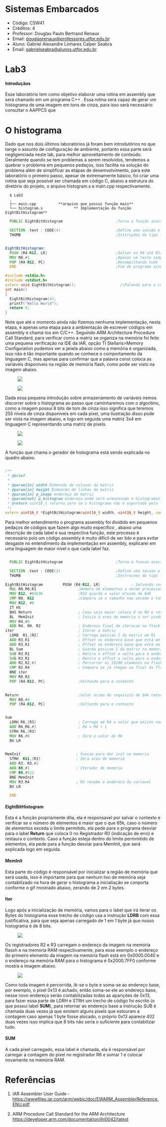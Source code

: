 # Sistemas Embarcados
- Código: CSW41
- Créditos: 4
- Professor: Douglas Paulo Bertrand Renaux
- Email: douglasrenaux@professores.utfpr.edu.br
- Aluno: Gabriel Alexandre Linhares Calper Seabra
- Email: gabrielseabra@alunos.utfpr.edu.br


# Lab3
#### Introduçãos
Esse laboratório tem como objetivo elaborar uma rotina em assembly que será chamado em um programa C++ . Essa rotina será capaz de gerar um histograma de uma imagem em tons de cinza, para isso será necessário consultar o AAPPCS que

# O histograma
Dado que nos dois últimos laboratórios já foram bem introdutórios no que tange o assunto de configuração de ambiente, portanto essa parte será negligenciada neste lab, para melhor aproveitamento de conteúdo. Geralmente quando se tem problemas a serem resolvidos, tendemos a quebrar o problema em pequenos pedaços, isso facilita na solução do problema além de simplificar as etapas de desemvolvimento, para este laboratório o primeiro passo, apesar de extremamente básico, foi criar uma rotina que seja possível ser chamada em código C, abaixo a estrutura do diretório do projeto, o arquivo histogram.s e main.cpp respectivamente.

```shell
  $ Lab3
  .
  ├── main.cpp          **arquivo que possui função main**
  └── histogram.s              ** Implementação da função EightBitHistogram**
```


```asm
  PUBLIC EightBitHistogram                        ;Torna a função acessível fora de histogram.s

  SECTION .text : CODE(4)                         ;Define uma sessão e alinhamento
  THUMB                                           ;Instruções do tipo thumb


EightBitHistogram:
  PUSH {R4-R12, LR}                               ;Salvar os R4 até R12 na piha e também salvar o Link Register
  MOV R0,#1                                       ;Apenas um teste simples
  POP {R4-R12, PC}                                ;Desempilhando tudo
  END                                             ;Fim do programa assembly
```

```cpp
#include <stdio.h>
#include <stdint.h>
extern void EightBitHistogram();                    //Falando para o compilador que essa função foi definida externamente   
int main()
{
  EightBitHistogram(4);
  printf("Hello World"); 
  return 0;
}
```

Note que até o momento ainda não fizemos nenhuma implementação, nesta etapa, é apenas uma etapa para a ambientação de escrever códigos em assembly e chamá-los em C/C++.
Seguindo ARM Architecture Procedure Call Standard, para verificar como a matriz se organiza na memória foi feito uma pequena verificação na IDE da IAR, opção TI Stellaris>Memory Configuration podemos ver a janela abaixo como a memória é organizada, isso não é tão importante quando se conhece o comportamento da linguagem C, mas apenas para confirmar que a palavra const coloca as variáveis disponíveis na região de memória flash, como pode ser visto na imagem abaixo.


<figure>
  <img src="https://user-images.githubusercontent.com/48101913/139188743-fe278cb3-19d3-4783-828b-4b486b9edc40.png">
</figure>

<figure>
  <img src="https://user-images.githubusercontent.com/48101913/139188973-c3207b85-2252-4925-8183-d97d695135ea.png">
</figure>

Dada essa pequena introdução sobre armazenamento de variáveis iremos discorrer sobre o histograma ao passo que caminharemos com o algoritmo, como a imagem possui 8 bits de tom de cinza isso significa que teremos 255 níveis de cinza disponíveis em cada píxel, uma ilustração disso pode ser vista na imagem abaixo, e logo em seguida uma matriz 3x4 em linguagem C representando uma matriz de pixels.

<figure>
  <img src="https://user-images.githubusercontent.com/48101913/139511958-a42ab4d0-fc40-45f4-82b6-2ea9a5802bb7.png">
</figure>

<figure>
  <img src="https://user-images.githubusercontent.com/48101913/139512195-4d86a328-5a2f-4765-93bb-930a1b520ece.png">
</figure>

A função que chama o gerador de histograma está sendo explicada no quadro abaixo.

```cpp

/**
 * @brief 
 * 
 * @param[in] width Dimensão de colunas da matriz
 * @param[in] height Dimensão de linhas da matriz
 * @param[in] p_image endereço da matriz
 * @param[out] p_histogram endereço onde será armazenado o histogramas
 * @return uint16_t retorna zero se o histograma não é suportado pela função ou endereço caso seja suportado
 */
extern uint16_t *EightBitHistogram(uint16_t width, uint16_t height, const uint8_t * p_image, uint16_t * p_histogram);
```

Para melhor entendimento o programa assembly foi dividido em pequenos pedaços de códigos que fazem algo muito específico , abaixo uma descrição de cada label e sua respectiva função, este processo é necessário pois um código assembly é muito dificil de ser lido e para evitar desgaste no entendimento da implementação em assembly, explicarei em uma linguagem de maior nível o que cada label faz.


```asm

  PUBLIC EightBitHistogram                        ;Torna a funcao acessivel fora de histogram.s

  SECTION .text : CODE(2)                         ;Define uma sessao e alinhamento
  THUMB                                           ;Instrucoes do tipo thumb

EightBitHistogram         PUSH {R4-R12, LR}              ; Salvando contexto
  MUL R0,R0,R1                   ;Numero de elementos a serem processados
  MOV R12, #65536                ;R12 guarda o valor m?ximo de 64k
  CMP R0, R12                    ;Compara se o tamanho nao excede o tamanho max
  MOV R12, #0
  IT HS
  BHS Return                     ; Caso seja maior colaca 0 no R0 e retorna para o fluxo do programa
  BL  MemInit                    ; Inicia a area de memoria a ser usada
  MOV R4,#0
  ADD R4, R0, R2                 ; Endereco final da iteracao na flash
iter                             ; Iterar a matriz
  LDRB  R1,[R2]                  ; Carrega posicao I da matriz em R1
  ADD R3,R1                      ; Offset no endereco base que está em R3
  ADD R3,R1                      ; Offset no endereco base que está em R3
  BL Sum                         ; Guarda posicao I da matriz na memoria
  SUB R3,R1                      ; Retira o offset e volta para o endereco base
  SUB R3,R1                      ; Retira o offset e volta para o endereco base
  ADD R2,R2,#1                   ; Percorrer os 19200 elemento na flash
  CMP R2,R4                      ; Compara se já chegou ao final da flash
  BNE iter
  MOV R0,R3
  POP {R4-R12, PC}               ;Voltando para o contexto
  

Return                           ;Valor acima do requisito de 64k retorna para a funcao main indicando 0 como retorno
  MOV R0,#0
  POP {R4-R12, PC}               ;Voltando para o contexto


Sum
  LDRH R6,[R3]                   ; Carrega em R4 o valor que existe naquela posicao de memoria
  ADD R6,R6,#1                   ; R4 = R4 + 1
  STRH R6,[R3]
  MOV R6,#0                      ; Zera o valor de R6
  BX LR
 

MemInit                         ; Funcao para dar init na memoria
  STRH  R11,[R3]                ; Zera area de memoria
  ADD R3, R3,#2
  ADD R8,#1                     ;´Iterador de memoria
  CMP R8,#512                   
  BNE MemInit
  MOV R3,R4                     ; R3 recebe o endereco da variavel
  BX LR

  END
```
#### EightBitHistogram         
Esta é a função propriamente dita, ela é responsavel por salvar o contexto e verificar se o número de elementos é maior que o que 65k, caso o número de elementos exceda o limite permitido, ela pede para o programa desviar para o label **Return**  que coloca 0 no Registrador R0 (indicação de erro) e restaura o contexto. Caso a função esteja dentro do limite permmitido de elementos, ela pede para a função desviar para MemInit, que será explicada logo em seguida.

#### MemInit 
Esta parte do código é responsável por inicializar a região de memória que será usada, isso é importante para que nenhum lixo de memória seja contabilizado na hora de gerar o histograma a inicialiação se conporta conforme o gif mostrado abaixo, zerando de 2 em 2 bytes.

#### Iter 
Logo após a inicialização de memória, vamos para o label que irá iterar os Bytes do histograma esse trecho de código usa a instrução **LDRB** com essa justificativa, para que seja apenas carregado de 1 em 1 byte já que nosso histograma é de 8 bits.

<figure>
  <img src="https://user-images.githubusercontent.com/48101913/139927141-7621bcf1-c992-4b70-a79e-1bf0906bcb0f.gif">
</figure>

Os registradores R2 e R3 carregam o endereço da imagem na memória flassh e na memoria RAM respectivamente, para esse exemplo o endereço do primeiro elemento da imagem na memória flash está em 0x0000.0040 e o endereço na memória RAM para o histograma é 0x2000.7FF0 conforme mostra a imagem abaixo.

<figure>
  <img src="https://user-images.githubusercontent.com/48101913/139929277-e178748e-f899-48c3-834e-104f7e7ccd3b.png">
</figure>

Como toda imagem é percorrida, lê-se o byte e soma-se ao endereço base, por exemplo, o pixel 0x13 é achado, então soma-se ele ao endereço base, nesse novo endereço serão contabilizadas todas as aparições de 0x13, para fazer essa parte de LDRH e STRH um trecho de código foi escrito (o que possui label **SUM**), para retornar ao endereço base a instrução SUB é chamada duas vezes já que existem alguns pixels que estouram a contagem caso apenas 1 byte fosse alocado, o próprio 0x13 aparece 402 duas vezes isso implica que 8 bits não seria o suficiente para contabilizar tudo.

#### SUM 
A cada pixel carregado, essa label é chamada, ela é responsável por carregar a contagem do pixel no registrador R6 e somar 1 e colocar novamente na memória RAM.


# Referências

1. IAR Assembler User Guide - https://wwwfiles.iar.com/arm/webic/doc/EWARM_AssemblerReference.ENU.pdf

2. ARM Procedure Call Standard for the ARM Architecture https://developer.arm.com/documentation/ihi0042/latest
